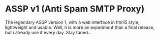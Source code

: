 # ASSP v1 (Anti Spam SMTP Proxy)
The legendary ASSP version 1, with a web interface in html5 style, lightweight and usable.
Well, it is more an experiment than a final release, but i already use it every day.
Stay tuned...
